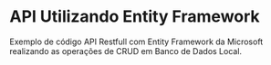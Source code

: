 # API Utilizando Entity Framework

Exemplo de código API Restfull com Entity Framework da Microsoft realizando as operações de CRUD em Banco de Dados Local.
